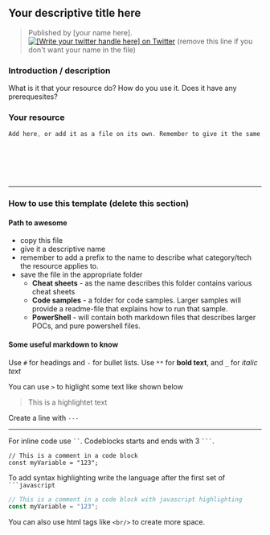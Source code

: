 ## Your descriptive title here
> Published by [your name here]. [![[Write your twitter handle here] on Twitter](https://img.shields.io/badge/Twitter-%40YOUR_TWITTER_HANDLE_HERE-blue?style=flat-square)](https://twitter.com/YOUR_TWITTER_URL_HERE) 
(remove this line if you don't want your name in the file)

### Introduction / description
What is it that your resource do? How do you use it. Does it have any prerequesites?

### Your resource
```powershell
Add here, or add it as a file on its own. Remember to give it the same prefix and descriptive name as this file. 

```

<br/>
<br/>
<br/>
<br/>

--- 
### How to use this template (delete this section)
#### Path to awesome
- copy this file
- give it a descriptive name
- remember to add a prefix to the name to describe what category/tech the resource applies to.
- save the file in the appropriate folder 
    - **Cheat sheets** - as the name describes this folder contains various cheat sheets
    - **Code samples** - a folder for code samples. Larger samples will provide a readme-file that explains how to run that sample. 
    - **PowerShell** - will contain both markdown files that describes larger POCs, and pure powershell files.



#### Some useful markdown to know

Use `#` for headings and `-` for bullet lists. 
Use `**` for **bold text**, and `_` for _italic text_

You can use `>` to higlight some text like shown below
> This is a highlightet text

Create a line with `---`

---


For inline code use ` `` `. Codeblocks starts and ends with 3 ` ``` `.

```
// This is a comment in a code block
const myVariable = "123";
```
To add syntax highlighting write the language after the first set of ` ```javascript `

```javascript
// This is a comment in a code block with javascript highlighting
const myVariable = "123";
```

You can also use html tags like `<br/>` to create more space.